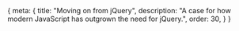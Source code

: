 <route>
{
	meta: {
		title: "Moving on from jQuery",
		description: "A case for how modern JavaScript has outgrown the need for jQuery.",
		order: 30,
	}
}
</route>

<Title :title="$route.meta.title" :description="$route.meta.description" />

We shortly mentioned jQuery in the first article about the history of JavaScript. Now I'd like to dedicate an entire article to jQuery, and for a good reason, seeing as jQuery has been one of the most popular JavaScript libraries for well over a decade.

Let's start with a recap of what jQuery is:

> [jQuery](https://jquery.com/) is a fast, small, and feature-rich JavaScript library. It makes things like HTML document traversal and manipulation, event handling, animation, and Ajax much simpler with an easy-to-use API that works across a multitude of browsers.

jQuery was started in 2006, almost 15 years ago, and it's still in active development. Although the usage has been declining in favor of modern JavaScript frameworks.

According to [W3Techs](https://w3techs.com/technologies/details/js-jquery):
> jQuery is used by 95.7% of all the websites whose JavaScript library we know. This is 77.8% of all websites.

What I find curious is that 50% of jQuery usage is still using version 1 of jQuery. For reference, the current version is 3.6. That means that a lot of sites are using a jQuery version from 2016 or earlier. That might very well be because jQuery is more likely to be found in legacy projects.

This article aims to show you how we can use modern JavaScript features and Web APIs to replace the functionality of jQuery. We'll look at how to manipulate the DOM, update CSS, handle events, add animations, and make AJAX requests without jQuery.

::: c box note Credit
The following examples are based mainly on these two fantastic articles by [Tobias Ahlin](https://tobiasahlin.com/blog/move-from-jquery-to-vanilla-javascript/) and [Flavio Copes](https://flaviocopes.com/jquery/). Both of them have a lot of great articles that I highly recommend for you to check out.
:::

## Replacing jQuery

Next, let's look at examples of how we can achieve the most common use cases of jQuery with vanilla JavaScript.

> ***[Vanilla JavaScript?](http://vanilla-js.com/)***

What I mean by vanilla JavaScript is *just* JavaScript, i.e., JavaScript without a library. jQuery is also JavaScript, but it's easier to make the distinction by talking as if jQuery was its own language.

### Selecting elements

jQuery makes it very easy to select DOM elements, something that for a long time was cumbersome in JavaScript. Previously the way to get a specific element in JavaScript was to use the `getElement*` methods, such as `getElementById` or `getElementsByClassName`. But thanks to the Selectors API, released in 2013, we can easily query DOM elements using the CSS selector syntax.

```js
// Select all instances with jQuery
$(".button");
// Select the first instance
$(".button").first();

// Select all instances with JavaScript
document.querySelectorAll(".button");
// Select the first instance
document.querySelector(".button");
```

One of the nice things with jQuery is that the built-in methods will run against all elements in a query.

```js
$(".button").hide();
// or with custom logic
$(".button").each((index, element) => doSomething(element));
```

With vanilla JavaScript, a query returns an [`Element`](https://developer.mozilla.org/en-US/docs/Web/API/Element) or a [`NodeList`](https://developer.mozilla.org/en-US/docs/Web/API/NodeList), depending on if you use `querySelector` or `querySelectorAll`.

Note that `Element`s are derived from `Node`s. And what `querySelector` usually returns is an [`HTMLElement`](https://developer.mozilla.org/en-US/docs/Web/API/HTMLElement).

<svg viewBox="-50 0 600 70" preserveAspectRatio="xMinYMin meet">
	<a xlink:href="https://developer.mozilla.org/en-US/docs/Web/API/EventTarget" target="_top">
		<rect x="1" y="1" width="110" height="50" class="fill-current text-gray-800"></rect>
		<text
			x="56"
			y="27"
			font-size="14px"
			class="fill-current text-gray-100"
			text-anchor="middle"
			alignment-baseline="middle"
		>
			EventTarget
		</text>
	</a>
	<polyline points="111,25  121,20  121,30  111,25" class="stroke-current text-gray-400" fill="none"></polyline>
	<line x1="121" y1="25" x2="151" y2="25" class="stroke-current text-gray-400"></line>
	<a xlink:href="https://developer.mozilla.org/en-US/docs/Web/API/Node" target="_top">
		<rect x="151" y="1" width="75" height="50" class="fill-current text-gray-800"></rect>
		<text
			x="188.5"
			y="27"
			font-size="14px"
			class="fill-current text-gray-100"
			text-anchor="middle"
			alignment-baseline="middle"
		>
			Node
		</text>
	</a>
	<polyline points="226,25  236,20  236,30  226,25" class="stroke-current text-gray-400" fill="none"></polyline>
	<line x1="236" y1="25" x2="266" y2="25" class="stroke-current text-gray-400"></line>
	<a xlink:href="https://developer.mozilla.org/en-US/docs/Web/API/Element" target="_top">
		<rect x="266" y="1" width="75" height="50" class="fill-current text-gray-800"></rect>
		<text
			x="303.5"
			y="27"
			font-size="14px"
			class="fill-current text-gray-100"
			text-anchor="middle"
			alignment-baseline="middle"
		>
			Element
		</text>
	</a>
	<polyline points="341,25  351,20  351,30  341,25" class="stroke-current text-gray-400" fill="none"></polyline>
	<line x1="351" y1="25" x2="381" y2="25" class="stroke-current text-gray-400"></line>
	<a xlink:href="https://developer.mozilla.org/en-US/docs/Web/API/HTMLElement" target="_top">
		<rect x="381" y="1" width="110" height="50" class="fill-current text-gray-800"></rect>
		<text
			x="436"
			y="27"
			font-size="14px"
			class="fill-current text-gray-100"
			text-anchor="middle"
			alignment-baseline="middle"
		>
			HTMLElement
		</text>
	</a>
</svg>

We can iterate over a `NodeList` with the built-in method `NodeList.forEach()`, or we can turn the `NodeList` into an `Array`, either with `Array.from()` or with the spread operator `...`, which allows us to use all array methods.

```js
document.querySelectorAll(".button").forEach(x => doSomething(x));

// Turning the returned NodeList into an Array
Array.from(document.querySelectorAll(".button")).map(x => mapSomething(x));
// or by using the spread operator, since NodeList is an iterable
[...document.querySelectorAll(".button")].find(x => x.innerText === "test");
```

We don't have to query all the way from the `document` object every time. We can also query from a specific element and its children directly.
With jQuery, we can use the `find` method, where was with vanilla JavaScript, we can query an element directly, exactly how we would query from the `document`.

```js
// Select the first instance of .button within .container in jQuery
var container = $(".container");
container.find(".button");

// The same in vanilla JS
var container = document.querySelector(".container");
container.querySelector(".button");
```

[MDN: Locating DOM elements using selectors](https://developer.mozilla.org/en-US/docs/Web/API/Document_object_model/Locating_DOM_elements_using_selectors)

### Waiting for the DOM to be loaded

A common use case is to wait for the DOM to be loaded before executing any script. In jQuery this is done with the `ready` method; with vanilla JavaScript, we can use the `DOMContentLoaded` event.

```js
$(document).ready(() => {
	//...
})

document.addEventListener("DOMContentLoaded", () => {
	//...
})
```

### Modifying styles

In jQuery we can access and modify an element's styles with the `css` method. In vanilla JavaScript we would use the `style` property.

```js
// With jQuery we can access the css properties
// the same as we would write them in css declarations
$(".container").css("background-color", "#000");

// With JavaScript we have to use camelCase
document.querySelector(".container").style.backgroundColor = "#000";
```

We can also set multiple styles at once. Although it's a little trickier in vanilla JavaScript.

```js
// With jQuery we can pass multiple styles at once in an object
$(".container").css({
	"color": "white",
	"background-color": "black"
});

// With vanilla JS we can set each individual style property seperately
var container = document.querySelector(".container");
container.style.color = "white";
container.style.backgroundColor = "black";

// Or we can set all styles at once (but override any existing styles)
container.style.cssText = "color: white; background-color: black";

// Or we can use Object.assign
Object.assign(container.style, {
	color: "white",
	backgroundColor: "black"
});
```

::: c box note Note
We can't assign an object directly to the style property since it's read-only.

[`Object.assign`](https://developer.mozilla.org/en-US/docs/Web/JavaScript/Reference/Global_Objects/Object/assign) works because it doesn't replace the object; it replaces the enumerable own properties of the object.
:::

### Hiding/showing elements

jQuery has a couple [built-in helper methods](https://api.jquery.com/category/effects/) to set the styles of common css properties. Most notably, `hide`, `show`, and `toggle`.

These methods will set the display property of the selected element. For example:

```js
$(".target").hide();
// Sets the display property to "none"
// Equivalent to .css("display", "none")
$(".target").show();
// Sets the display property back to what it was initially, 
// Equivalent to .css("display", "block")
// assuming the display property was "block" initially

$(".target").toggle(); // In this case hides the element
// Works the same as hide and show, just toggles between the two
$(".target").toggle(); // And shows it again
```

With JavaScript, you'd have to keep track of the initial display property yourself and set the display property as we saw before.

### Modifying classes

The API for dealing with classes is very similar in vanilla JavaScript and jQuery. jQuery has dedicated methods, as per usual, and JavaScript's `ClassList` has matching methods.

```js
let navItem = $(".nav-item");
navItem.addClass("active");
navItem.removeClass("active");
navItem.toggleClass("active");

let navItem = document.querySelector(".nav-item");
navItem.classList.add("active");
navItem.classList.remove("active");
navItem.classList.toggle("active");
```

Here's how to check whether an element contains a specific class:

```js
$(".nav-item").hasClass("active") // true/false

document.querySelector(".nav-item").classList.contains("active")
```

### Creating and inserting elements

So far, we've only been modifying elements. What about creating new ones and inserting them into the DOM?

For that JavaScript has a method called [`document.createElement()`](https://developer.mozilla.org/en-US/docs/Web/API/Document/createElement), that takes a tagName as an argument.

Creating an element on its own doesn't do much. Usually, we want to also add the new element to the DOM.

Here's an example of how to do that with jQuery and with vanilla JavaScript:

```js
// Create a div and set its inner text in one line
let newElement = $("<div/>").text("Some text");
// then append it inside another element
$(".container").append(newElement);

// and the same with vanilla JavaScript
let newElement = document.createElement("div").textContent = "Some text";

// then append the new element to another element
document.querySelector(".container").append(element);
```

We can also just append any html directly into an element with jQuery:

```js
$("body").append(`
	<div>
		Hello <span style="font-weight: bold">world!</span>
	</div>`
);
```
To do the same in JavaScript, we could create an element and set the `innerHTML` property of the element directly.

```js
let div = document.createElement('div');
div.innerHTML = `
	<div>
		Hello <span style="font-weight: bold">world!</span>
	</div>`;
document.querySelector("body").appendChild(div);
```

We can also use the [`template`](https://developer.mozilla.org/en-US/docs/Web/HTML/Element/template) tag, if we need to get access to created element(s) in JavaScript.

```js
let template = document.createElement('template');
let html = `<div>
				Hello <span style="font-weight: bold">world!</span>
			</div>`
template.innerHTML = html;
```

Then we can access the `Element` with:
```js
template.content.firstChild;
```

Or if we created multiple root elements, we can access the `NodeList` of elements with:
```js
return template.content.childNodes;
```

- Inserting elements
  - Append
  - Prepend

### Removing elements
- Removing elements

### Traversing the DOM tree
- Traversing elements
  - Find child/parent

### Modifying content of elements
- Changing text content
- Changing HTML

### Handling events
- Handling events
  - Live updates

### Adding animations
- jQuery built-in animations
- CSS keyframes

### Making network requests
- ajax
- Fetch

## Do we need jQuery?

Arguably jQuery's API is still more consistent and easier to use than learning how to do everything jQuery offers in vanilla JS, but that comes with a cost. A cost that I don't think is justifiable.

Here are a few reasons for not including jQuery in your project:

- It's an additional dependency that has to be maintained
- It adds another way to do things we can already do
- It increases application complexity; requires more cognitive capacity
- It increases application size (jQuery is 88kB minified, 30.4kB gzipped)
- Even though jQuery is fast, it's never going to be faster than *just* JavaScript

> Does this mean I shouldn't use or lean jQuery, or that jQuery sucks?

No. jQuery is a fantastic library, but for the most part, JavaScript has outgrown its usefulness. Considering the prevalence of jQuery to this date, you're likely to encounter it in existing projects, so you might have to learn it anyway. But, if you're starting a new project, you probably don't need jQuery.

I find that jQuery sits in this valley, where if a project is small and simple, you don't need jQuery, and if it's large or complex, you don't want jQuery; there are better tools or *frameworks* to help us build large-scale applications.

In the following two articles, we're going to talk about modern JavaScript *application* development. We'll look at the build tools and ecosystems for JavaScript and what JavaScript frameworks can offer us.